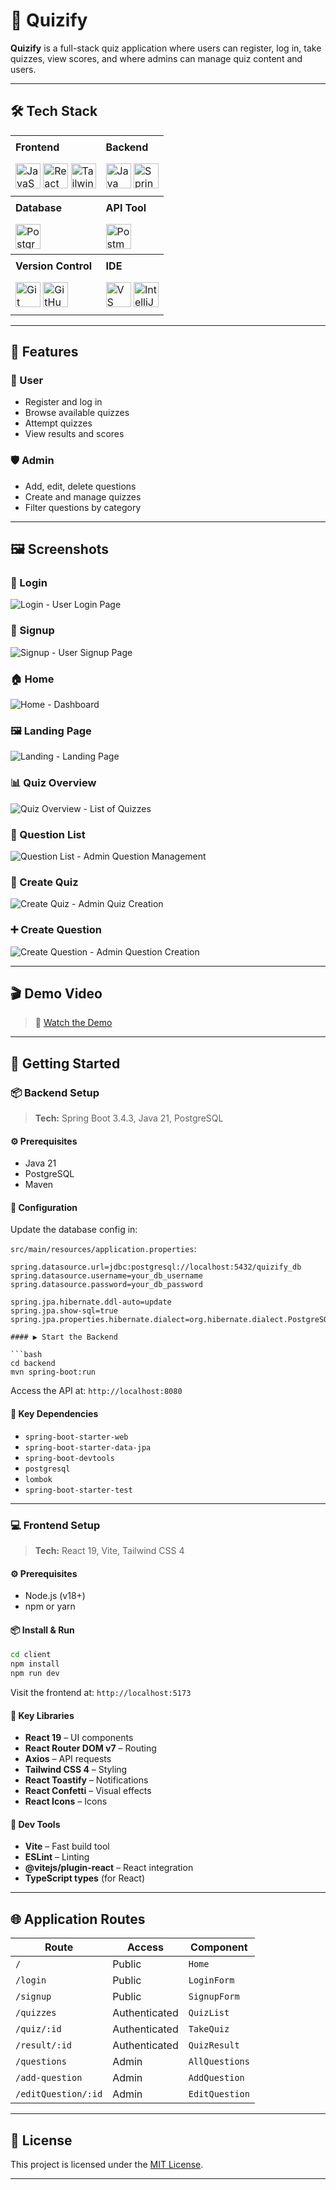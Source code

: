 # 🎯 Quizify

**Quizify** is a full-stack quiz application where users can register, log in, take quizzes, view scores, and where admins can manage quiz content and users.

---

## 🛠️ Tech Stack

<table style="border: none; border-collapse: collapse;">
  <tr>
    <th style="text-align: left; padding: 8px;">Frontend</th>
    <th style="text-align: left; padding: 8px;">Backend</th>
  </tr>
  <tr>
    <td style="padding: 8px;">
      <img height="40" src="https://img.icons8.com/color/48/000000/javascript.png" alt="JavaScript"/>
      <img height="40" src="https://img.icons8.com/?size=100&id=CIAZz2CYc6Kc&format=png" alt="React"/>
      <img height="40" src="https://img.icons8.com/?size=100&id=t4YbEbA834uH&format=png" alt="Tailwind CSS"/>
    </td>
    <td style="padding: 8px;">
      <img height="40" src="https://img.icons8.com/color/48/000000/java-coffee-cup-logo.png" alt="Java"/>
      <img height="40" src="https://img.icons8.com/color/48/000000/spring-logo.png" alt="Spring Boot"/>
    </td>
  </tr>
  <tr>
    <th style="text-align: left; padding: 8px;">Database</th>
    <th style="text-align: left; padding: 8px;">API Tool</th>
  </tr>
  <tr>
    <td style="padding: 8px;">
      <img height="40" src="https://img.icons8.com/color/48/000000/postgreesql.png" alt="PostgreSQL"/>
    </td>
    <td style="padding: 8px;">
      <img height="40" src="https://github.com/user-attachments/assets/7fc506fa-3da7-4de0-aa1e-5dc12a9062f9" alt="Postman"/>
    </td>
  </tr>
  <tr>
    <th style="text-align: left; padding: 8px;">Version Control</th>
    <th style="text-align: left; padding: 8px;">IDE</th>
  </tr>
  <tr>
    <td style="padding: 8px;">
      <img height="40" src="https://img.icons8.com/color/50/000000/git.png" alt="Git"/>
      <img height="40" src="https://img.icons8.com/color/50/000000/github.png" alt="GitHub"/>
    </td>
    <td style="padding: 8px;">
      <img height="40" src="https://img.icons8.com/color/48/000000/visual-studio-code-2019.png" alt="VS Code"/>
      <img height="40" src="https://img.icons8.com/color/48/intellij-idea.png" alt="IntelliJ IDEA"/>
    </td>
  </tr>
</table>

---

## 🧠 Features

### 👥 User
- Register and log in
- Browse available quizzes
- Attempt quizzes
- View results and scores

### 🛡️ Admin
- Add, edit, delete questions
- Create and manage quizzes
- Filter questions by category

---

## 🖼️ Screenshots

### 🔐 Login  
![Login - User Login Page](assets/screenshots/login.png "Login Screen")

### 📝 Signup  
![Signup - User Signup Page](assets/screenshots/signup.png "Signup Screen")

### 🏠 Home  
![Home - Dashboard](assets/screenshots/home.png "Home Screen")

### 🖼️ Landing Page  
![Landing - Landing Page](assets/screenshots/landing.png "Landing Page")

### 📊 Quiz Overview  
![Quiz Overview - List of Quizzes](assets/screenshots/quiz-overview.png "Quiz Overview")

### 📄 Question List  
![Question List - Admin Question Management](assets/screenshots/question-list.png "Question List")

### 🧩 Create Quiz  
![Create Quiz - Admin Quiz Creation](assets/screenshots/create-quiz.png "Create Quiz")

### ➕ Create Question  
![Create Question - Admin Question Creation](assets/screenshots/create-question.png "Create Question")

---

## 🎬 Demo Video

> 🎥 [Watch the Demo](assets/demo/quizify-demo.mp4 "Quizify Demo Video")

---

## 🚀 Getting Started

### 📦 Backend Setup

> **Tech:** Spring Boot 3.4.3, Java 21, PostgreSQL

#### ⚙️ Prerequisites
- Java 21
- PostgreSQL
- Maven

#### 🔧 Configuration

Update the database config in:

`src/main/resources/application.properties`:

```properties
spring.datasource.url=jdbc:postgresql://localhost:5432/quizify_db
spring.datasource.username=your_db_username
spring.datasource.password=your_db_password

spring.jpa.hibernate.ddl-auto=update
spring.jpa.show-sql=true
spring.jpa.properties.hibernate.dialect=org.hibernate.dialect.PostgreSQLDialect

#### ▶️ Start the Backend

```bash
cd backend
mvn spring-boot:run
```

Access the API at: `http://localhost:8080`

#### 📁 Key Dependencies

* `spring-boot-starter-web`
* `spring-boot-starter-data-jpa`
* `spring-boot-devtools`
* `postgresql`
* `lombok`
* `spring-boot-starter-test`

---

### 💻 Frontend Setup

> **Tech:** React 19, Vite, Tailwind CSS 4

#### ⚙️ Prerequisites

* Node.js (v18+)
* npm or yarn

#### 📦 Install & Run

```bash
cd client
npm install
npm run dev
```

Visit the frontend at: `http://localhost:5173`

#### 📁 Key Libraries

* **React 19** – UI components
* **React Router DOM v7** – Routing
* **Axios** – API requests
* **Tailwind CSS 4** – Styling
* **React Toastify** – Notifications
* **React Confetti** – Visual effects
* **React Icons** – Icons

#### 🧪 Dev Tools

* **Vite** – Fast build tool
* **ESLint** – Linting
* **@vitejs/plugin-react** – React integration
* **TypeScript types** (for React)

---

## 🌐 Application Routes

| Route               | Access        | Component      |
| ------------------- | ------------- | -------------- |
| `/`                 | Public        | `Home`         |
| `/login`            | Public        | `LoginForm`    |
| `/signup`           | Public        | `SignupForm`   |
| `/quizzes`          | Authenticated | `QuizList`     |
| `/quiz/:id`         | Authenticated | `TakeQuiz`     |
| `/result/:id`       | Authenticated | `QuizResult`   |
| `/questions`        | Admin         | `AllQuestions` |
| `/add-question`     | Admin         | `AddQuestion`  |
| `/editQuestion/:id` | Admin         | `EditQuestion` |

---

## 📄 License

This project is licensed under the [MIT License](LICENSE).

---
